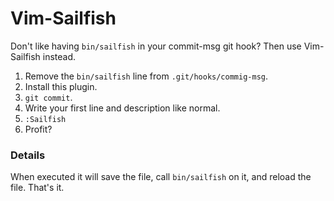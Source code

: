 # Vim-Sailfish

Don't like having `bin/sailfish` in your commit-msg git hook? Then use Vim-Sailfish instead.

1. Remove the `bin/sailfish` line from `.git/hooks/commig-msg`.
2. Install this plugin.
3. `git commit`.
4. Write your first line and description like normal.
5. `:Sailfish`
6. Profit?

### Details

When executed it will save the file, call `bin/sailfish` on it, and reload the file.
That's it.
